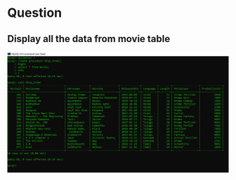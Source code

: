 # Question

## Display all the data from movie table

![P1](https://github.com/rohini-kesireddy/MYSQL/blob/main/DAY01/Images/procedure_1.png)
